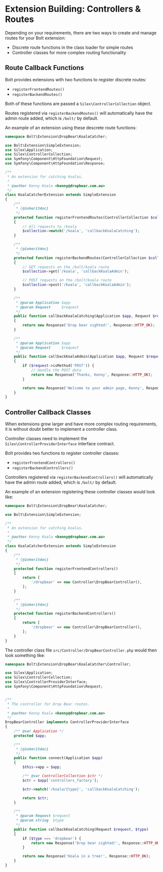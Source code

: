 Extension Building: Controllers & Routes
========================================

Depending on your requirements, there are two ways to create and manage routes
for your Bolt extension:

  * Discrete route functions in the class loader for simple routes
  * Controller classes for more complex routing functionality

Route Callback Functions
------------------------

Bolt provides extensions with two functions to register discrete routes:

  * `registerFrontendRoutes()`
  * `registerBackendRoutes()`

Both of these functions are passed a `Silex\ControllerCollection` object.

Routes registered via `registerBackendRoutes()` will automatically have the
admin route added, which is `/bolt/` by default.

An example of an extension using these descrete route functions:

```php
namespace Bolt\Extension\DropBear\KoalaCatcher;

use Bolt\Extension\SimpleExtension;
use Silex\Application;
use Silex\ControllerCollection;
use Symfony\Component\HttpFoundation\Request;
use Symfony\Component\HttpFoundation\Response;

/**
 * An extension for catching koalas.
 *
 * @author Kenny Koala <kenny@dropbear.com.au>
 */
class KoalaCatcherExtension extends SimpleExtension
{
    /**
     * {@inheritdoc}
     */
    protected function registerFrontendRoutes(ControllerCollection $collection)
    {
        // All requests to /koala
        $collection->match('/koala', 'callbackKoalaCatching');
    }

    /**
     * {@inheritdoc}
     */
    protected function registerBackendRoutes(ControllerCollection $collection)
    {
        // GET requests on the /bolt/koala route
        $collection->get('/koala', 'callbackKoalaAdmin');

        // POST requests on the /bolt/koala route
        $collection->post('/koala', 'callbackKoalaAdmin');
    }

    /**
     * @param Application $app
     * @param Request     $request
     */
    public function callbackKoalaCatching(Application $app, Request $request)
    {
        return new Response('Drop bear sighted!', Response::HTTP_OK);
    }

    /**
     * @param Application $app
     * @param Request     $request
     */
    public function callbackKoalaAdmin(Application $app, Request $request)
    {
        if ($request->isMethod('POST')) {
            // Handle the POST data
            return new Response('Thanks, Kenny', Response::HTTP_OK);
        }

        return new Response('Welcome to your admin page, Kenny', Response::HTTP_OK);
    }
}
```

Controller Callback Classes
---------------------------

When extensions grow larger and have more complex routing requirements, it is
without doubt better to implement a controller class.

Controller classes need to implement the `Silex\ControllerProviderInterface`
interface contract.

Bolt provides two functions to register controller classes:

  * `registerFrontendControllers()`
  * `registerBackendControllers()`

Controllers registered via `registerBackendControllers()` will automatically
have the admin route added, which is `/bolt/` by default.

An example of an extension registering these controller classes would look like:

```php
namespace Bolt\Extension\DropBear\KoalaCatcher;

use Bolt\Extension\SimpleExtension;

/**
 * An extension for catching koalas.
 *
 * @author Kenny Koala <kenny@dropbear.com.au>
 */
class KoalaCatcherExtension extends SimpleExtension
{
    /**
     * {@inheritdoc}
     */
    protected function registerFrontendControllers()
    {
        return [
            '/dropbear' => new Controller\DropBearController(),
        ];
    }

    /**
     * {@inheritdoc}
     */
    protected function registerBackendControllers()
    {
        return [
            '/dropbear' => new Controller\DropBearController(),
        ];
    }
}
```

The controller class file `src/Controller/DropBearController.php` would
then look something like:

```php
namespace Bolt\Extension\DropBear\KoalaCatcher\Controller;

use Silex\Application;
use Silex\ControllerCollection;
use Silex\ControllerProviderInterface;
use Symfony\Component\HttpFoundation\Request;


/**
 * The controller for Drop Bear routes.
 *
 * @author Kenny Koala <kenny@dropbear.com.au>
 */
DropBearController implements ControllerProviderInterface
{
    /** @var Application */
    protected $app;

    /**
     * {@inheritdoc}
     */
    public function connect(Application $app)
    {
        $this->app = $app;

        /** @var ControllerCollection $ctr */
        $ctr = $app['controllers_factory'];

        $ctr->match('/koala/{type}', 'callbackKoalaCatching');

        return $ctr;
    }

    /**
     * @param Request $request
     * @param string  $type
     */
    public function callbackKoalaCatching(Request $request, $type)
    {
        if ($type === 'dropbear') {
            return new Response('Drop bear sighted!', Response::HTTP_OK);
        }

        return new Response('Koala in a tree!', Response::HTTP_OK);
    }
}
```

